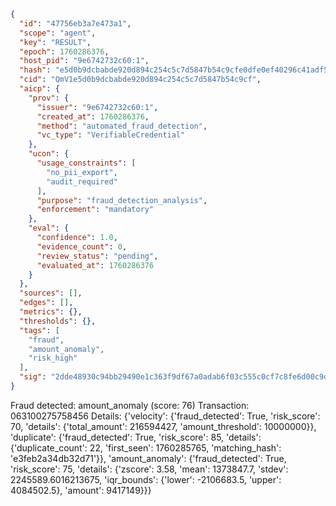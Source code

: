 ```json
{
  "id": "47756eb3a7e473a1",
  "scope": "agent",
  "key": "RESULT",
  "epoch": 1760286376,
  "host_pid": "9e6742732c60:1",
  "hash": "e5d0b9dcbabde920d894c254c5c7d5847b54c9cfe0dfe0ef40296c41adf5dfec",
  "cid": "QmV1e5d0b9dcbabde920d894c254c5c7d5847b54c9cf",
  "aicp": {
    "prov": {
      "issuer": "9e6742732c60:1",
      "created_at": 1760286376,
      "method": "automated_fraud_detection",
      "vc_type": "VerifiableCredential"
    },
    "ucon": {
      "usage_constraints": [
        "no_pii_export",
        "audit_required"
      ],
      "purpose": "fraud_detection_analysis",
      "enforcement": "mandatory"
    },
    "eval": {
      "confidence": 1.0,
      "evidence_count": 0,
      "review_status": "pending",
      "evaluated_at": 1760286376
    }
  },
  "sources": [],
  "edges": [],
  "metrics": {},
  "thresholds": {},
  "tags": [
    "fraud",
    "amount_anomaly",
    "risk_high"
  ],
  "sig": "2dde48930c94bb29490e1c363f9df67a0adab6f03c555c0cf7c8fe6d00c9ded3"
}
```

Fraud detected: amount_anomaly (score: 76)
Transaction: 063100275758456
Details: {'velocity': {'fraud_detected': True, 'risk_score': 70, 'details': {'total_amount': 216594427, 'amount_threshold': 10000000}}, 'duplicate': {'fraud_detected': True, 'risk_score': 85, 'details': {'duplicate_count': 22, 'first_seen': 1760285765, 'matching_hash': 'e3feb2a34db32d71'}}, 'amount_anomaly': {'fraud_detected': True, 'risk_score': 75, 'details': {'zscore': 3.58, 'mean': 1373847.7, 'stdev': 2245589.6016213675, 'iqr_bounds': {'lower': -2106683.5, 'upper': 4084502.5}, 'amount': 9417149}}}